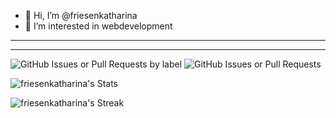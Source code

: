 - 👋 Hi, I’m @friesenkatharina
- 👀 I’m interested in webdevelopment

<!---
friesenkatharina/friesenkatharina  ✨ ✨
--->

---

---

![GitHub Issues or Pull Requests by label](https://img.shields.io/github/:variant/:user/:repo/:label) ![GitHub Issues or Pull Requests](https://img.shields.io/github/:variant/:user/:repo)

![friesenkatharina's Stats](https://github-readme-stats.vercel.app/api?username=friesenkatharina&theme=vue-dark&show_icons=true&hide_border=false&count_private=true)

![friesenkatharina's Streak](https://github-readme-streak-stats.herokuapp.com/?user=friesenkatharina&theme=vue-dark&hide_border=false)
